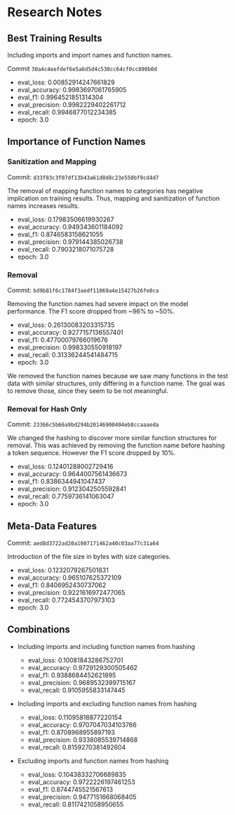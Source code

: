 # Research Notes

## Best Training Results

Including imports and import names and function names.

Commit `30a4c4eefdef6e5a6d5d4c530cc64cf0cc890b0d`

- eval_loss: 0.00852914247661829
- eval_accuracy: 0.9983697061765905
- eval_f1: 0.9964521851314304
- eval_precision: 0.9982229402261712
- eval_recall: 0.9946877012234385
- epoch: 3.0

## Importance of Function Names

### Sanitization and Mapping

Commit: `d33f83c3f07df13b43a61d8d8c23e550bf9cd4d7`

The removal of mapping function names to categories has negative implication on training results. Thus, mapping and sanitization of function names increases results.

- eval_loss: 0.17983506619930267
- eval_accuracy: 0.949343601184092
- eval_f1: 0.8746583158621055
- eval_precision: 0.979144385026738
- eval_recall: 0.7903218071075728
- epoch: 3.0

### Removal

Commit: `bd9b81f6c1784f3aedf11069a4e15427b26fe0ca`

Removing the function names had severe impact on the model performance. The F1 score dropped from ~96% to ~50%.

- eval_loss: 0.26130083203315735
- eval_accuracy: 0.9277157136557401
- eval_f1: 0.47700079766019676
- eval_precision: 0.998330550918197
- eval_recall: 0.31336244541484715
- epoch: 3.0

We removed the function names because we saw many functions in the test data with similar structures, only differing in a function name. The goal was to remove those, since they seem to be not meaningful.

### Removal for Hash Only

Commit: `23366c5b66a9bd294b20146900404eb8ccaaaeda`

We changed the hashing to discover more similar function structures for removal. This was achieved by removing the function name before hashing a token sequence. However the F1 score dropped by 10%.

- eval_loss: 0.12401288002729416
- eval_accuracy: 0.9644007561436673
- eval_f1: 0.8386344941047437
- eval_precision: 0.9123042505592841
- eval_recall: 0.7759736141063047
- epoch: 3.0

## Meta-Data Features

Commit: `aed8d3722ad20a1007171462a40c03aa77c31a64`

Introduction of the file size in bytes with size categories.

- eval_loss: 0.1232079267501831
- eval_accuracy: 0.965107625372109
- eval_f1: 0.8406952430737062
- eval_precision: 0.9221616972477065
- eval_recall: 0.7724543707973103
- epoch: 3.0

## Combinations

- Including imports and including function names from hashing
    - eval_loss: 0.10081843286752701
    - eval_accuracy: 0.9729129300505462
    - eval_f1: 0.9388684452621895
    - eval_precision: 0.9689532399715167
    - eval_recall: 0.9105955833147445

- Including imports and excluding function names from hashing
    - eval_loss: 0.11095818877220154
    - eval_accuracy: 0.9707047034103766
    - eval_f1: 0.8708968955897193
    - eval_precision: 0.9338085539714868
    - eval_recall: 0.8159270381492604

- Excluding imports and function names from hashing
    - eval_loss: 0.10438332706689835
    - eval_accuracy: 0.9722226197461253
    - eval_f1: 0.8744745521567613
    - eval_precision: 0.9477151668068405
    - eval_recall: 0.8117421058950655
